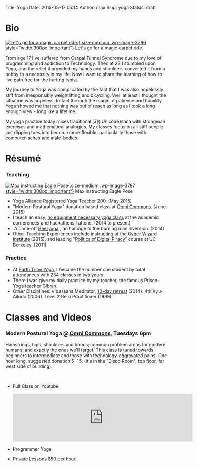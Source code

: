 Title: Yoga
Date: 2015-05-17 05:14
Author: max
Slug: yoga
Status: draft

Bio
===

[![Let's go for a magic carpet ride.]({static}/images/uploads/2015/05/maxsitting.png){.size-medium .wp-image-3796 style="width:300px !important"}]({static}/images/uploads/2015/05/maxsitting.png) Let's go for a magic carpet ride.

From age 17 I've suffered from Carpal Tunnel Syndrome due to my love of programming and addiction to Technology. Then at 23 I stumbled upon Yoga, and the relief it provided my hands and shoulders converted it from a hobby to a necessity in my life. Now I want to share the learning of how to live pain free for the hurting typist.

My journey to Yoga was complicated by the fact that I was also hopelessly stiff from irresponsibly weightlifting and bicycling. Well at least I thought the situation was hopeless. In fact through the magic of patience and humility Yoga showed me that nothing was out of reach as long as I took a long enough view - long like a lifetime.

My yoga practice today mixes traditional [ā]{.Unicode}sana with strongman exercises and mathematical analogies. My classes focus on all stiff people just dipping toes into become more flexible, particularly those with computer-aches and male-bodies.

Résumé
======

### Teaching

[![Max instructing Eagle Pose]({static}/images/uploads/2015/05/teaching.jpg){.size-medium .wp-image-3787 style="width:300px !important"}]({static}/images/uploads/2015/05/teaching.jpg) Max instructing Eagle Pose

-   Yoga Alliance Registered Yoga Teacher 200. (May 2015)
-   "Modern Postural Yoga" donation based class at [Omni Commons.](https://omnicommons.org/calendar/) (June 2015)
-   I teach an easy, [no equipment necessary yoga class](http://notconfusing.com/the-need-for-hacker-conference-yoga/) at the academic conferences and hackathons I attend. (2014 to present)
-    A once-off [Beeryoga]({static}/images/uploads/2015/05/beeryoga.jpg) , an homage to the burning man invention. (2014)
-   Other Teaching Experiences include instructing at the [Cyber Wizard Institute](http://notconfusing.com/cyberwizard-institute-retrospective/) (2015), and leading "[Politics of Digital Piracy](http://www.ischool.berkeley.edu/courses/i198-pop)" course at UC Berkeley. (2011)

### Practice

-   At [Earth Tribe Yoga](http://earthtribeyoga.com/), I became the number one student by total attendances with 234 classes in two years.
-   There I was give my daily practice by my teacher, the famous Prison-Yoga teacher [Gibran](https://www.linkedin.com/pub/gibran-mcdonald/8/172/815).
-   Other Disciplines: Vipassana Meditator, [10-day retreat](http://www.manda.dhamma.org/) (2014). 4th Kyu-Aikido (2006). Level 2 Reiki Practitioner (1999).

Classes and Videos
==================

### Modern Postural Yoga @ [Omni Commons](https://omnicommons.org/), Tuesdays 6pm

Hamstrings, hips, shoulders and hands; common problem areas for modern humans, and exactly the ones we'll target. This class is tuned towards beginners to intermediate and those with technology-aggrevated pains. One hour long, suggested donation $5-$15. (It's in the "Disco Room", top floor, far west side of building).

 

-   Full Class on Youtube  
   
    <iframe src="https://www.youtube.com/embed/0A8O_Vvmqhw" style="width:560px !important" frameborder="0" allowfullscreen="allowfullscreen"></iframe>
    
-   Programmer Yoga
-   Private Lessons $50 per hour.

 
